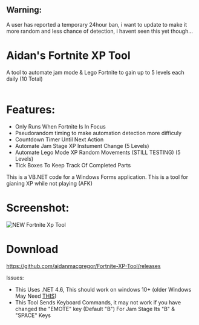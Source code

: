 ## Warning: 
A user has reported a temporary 24hour ban, i want to update to make it more random and less chance of detection, i havent seen this yet though...

# Aidan's Fortnite XP Tool
A tool to automate jam mode &amp; Lego Fortnite to gain up to 5 levels each daily (10 Total)<br>
<br>
# Features:

 - Only Runs When Fortnite Is In Focus
 - Pseudorandom timing to make automation detection more difficuly
 - Countdown Timer Until Next Action <br>
 - Automate Jam Stage XP Instument Change (5 Levels) <br>
 - Automate Lego Mode XP Random Movements (STILL TESTING)  (5 Levels) <br>
 - Tick Boxes To Keep Track Of Completed Parts <br>

This is a VB.NET code for a Windows Forms application. This is a tool for gianing XP while not playing (AFK)

# Screenshot:
![NEW Fortnite Xp Tool](https://github.com/aidanmacgregor/Fortnite-XP-Tool/assets/11254983/7e84e459-9982-450f-a6ef-3fa72b19d870)


# Download
https://github.com/aidanmacgregor/Fortnite-XP-Tool/releases

Issues:
- This Uses .NET 4.6, This should work on windows 10+ (older Windows May Need [THIS](https://dotnet.microsoft.com/en-us/download/dotnet-framework/net46))
- This Tool Sends Keyboard Commands, it may not work if you have changed the "EMOTE" key (Default "B") For Jam Stage Its "B" & "SPACE" Keys

